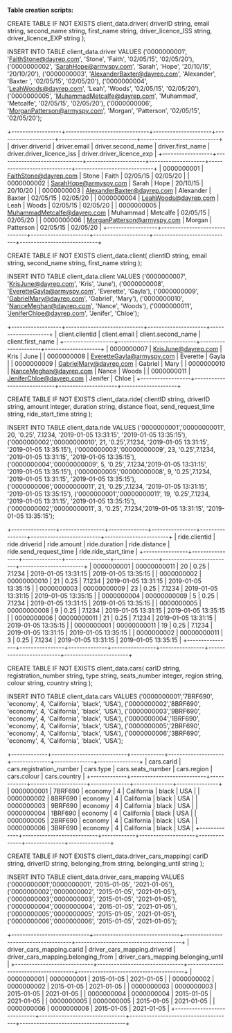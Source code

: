<b>Table creation scripts:</b>

CREATE TABLE IF NOT EXISTS client_data.driver(
    driverID string,
    email string,
    second_name string,
    first_name string,
    driver_licence_ISS string,
    driver_licence_EXP string
);

INSERT INTO TABLE client_data.driver VALUES
('0000000001', 'FaithStone@dayrep.com', 'Stone', 'Faith', '02/05/15', '02/05/20'),
('0000000002', 'SarahHope@armyspy.com', 'Sarah', 'Hope', '20/10/15', '20/10/20'),
('0000000003', 'AlexanderBaxter@dayrep.com', 'Alexander', 'Baxter ', '02/05/15', '02/05/20'),
('0000000004', 'LeahWoods@dayrep.com', 'Leah', 'Woods', '02/05/15', '02/05/20'),
('0000000005', 'MuhammadMetcalfe@dayrep.com', 'Muhammad', 'Metcalfe', '02/05/15', '02/05/20'),
('0000000006', 'MorganPatterson@armyspy.com', 'Morgan', 'Patterson', '02/05/15', '02/05/20');

+------------------+------------------------------+---------------------+--------------------+----------------------------+----------------------------+
| driver.driverid  |         driver.email         | driver.second_name  | driver.first_name  | driver.driver_licence_iss  | driver.driver_licence_exp  |
+------------------+------------------------------+---------------------+--------------------+----------------------------+----------------------------+
| 0000000001       | FaithStone@dayrep.com        | Stone               | Faith              | 02/05/15                   | 02/05/20                   |
| 0000000002       | SarahHope@armyspy.com        | Sarah               | Hope               | 20/10/15                   | 20/10/20                   |
| 0000000003       | AlexanderBaxter@dayrep.com   | Alexander           | Baxter             | 02/05/15                   | 02/05/20                   |
| 0000000004       | LeahWoods@dayrep.com         | Leah                | Woods              | 02/05/15                   | 02/05/20                   |
| 0000000005       | MuhammadMetcalfe@dayrep.com  | Muhammad            | Metcalfe           | 02/05/15                   | 02/05/20                   |
| 0000000006       | MorganPatterson@armyspy.com  | Morgan              | Patterson          | 02/05/15                   | 02/05/20                   |
+------------------+------------------------------+---------------------+--------------------+----------------------------+----------------------------+

CREATE TABLE IF NOT EXISTS client_data.client(
    clientID string,
    email string,
    second_name string,
    first_name string
);

INSERT INTO TABLE client_data.client VALUES
('0000000007', 'KrisJune@dayrep.com', 'Kris', 'June'),
('0000000008', 'EveretteGayla@armyspy.com', 'Everette', 'Gayla'),
('0000000009', 'GabrielMary@dayrep.com', 'Gabriel', 'Mary'),
('0000000010', 'NanceMeghan@dayrep.com', 'Nance', 'Woods'),
('0000000011', 'JeniferChloe@dayrep.com', 'Jenifer', 'Chloe');

+------------------+----------------------------+---------------------+--------------------+
| client.clientid  |        client.email        | client.second_name  | client.first_name  |
+------------------+----------------------------+---------------------+--------------------+
| 0000000007       | KrisJune@dayrep.com        | Kris                | June               |
| 0000000008       | EveretteGayla@armyspy.com  | Everette            | Gayla              |
| 0000000009       | GabrielMary@dayrep.com     | Gabriel             | Mary               |
| 0000000010       | NanceMeghan@dayrep.com     | Nance               | Woods              |
| 0000000011       | JeniferChloe@dayrep.com    | Jenifer             | Chloe              |
+------------------+----------------------------+---------------------+--------------------+

CREATE TABLE IF NOT EXISTS client_data.ride(
    clientID string,
    driverID string,
    amount integer,
    duration string,
    distance float,
    send_request_time string,
    ride_start_time string
);

INSERT INTO TABLE client_data.ride VALUES
('0000000001','00000000011', 20, '0.25', 7.1234, '2019-01-05 13:31:15', '2019-01-05 13:35:15'),
('0000000002','00000000010', 21, '0.25',7.1234, '2019-01-05 13:31:15', '2019-01-05 13:35:15'),
('0000000003','00000000009', 23, '0.25',7.1234, '2019-01-05 13:31:15', '2019-01-05 13:35:15'),
('0000000004','00000000009', 5, '0.25', 7.1234,'2019-01-05 13:31:15', '2019-01-05 13:35:15'),
('0000000005','00000000008', 9, '0.25',7.1234, '2019-01-05 13:31:15', '2019-01-05 13:35:15'),
('0000000006','00000000011', 21, '0.25',7.1234, '2019-01-05 13:31:15', '2019-01-05 13:35:15'),
('0000000001','00000000011', 19, '0.25',7.1234, '2019-01-05 13:31:15', '2019-01-05 13:35:15'),
('0000000002','00000000011', 3, '0.25', 7.1234,'2019-01-05 13:31:15', '2019-01-05 13:35:15');

+----------------+----------------+--------------+----------------+----------------+-------------------------+-----------------------+
| ride.clientid  | ride.driverid  | ride.amount  | ride.duration  | ride.distance  | ride.send_request_time  | ride.ride_start_time  |
+----------------+----------------+--------------+----------------+----------------+-------------------------+-----------------------+
| 0000000001     | 00000000011    | 20           | 0.25           | 7.1234         | 2019-01-05 13:31:15     | 2019-01-05 13:35:15   |
| 0000000002     | 00000000010    | 21           | 0.25           | 7.1234         | 2019-01-05 13:31:15     | 2019-01-05 13:35:15   |
| 0000000003     | 00000000009    | 23           | 0.25           | 7.1234         | 2019-01-05 13:31:15     | 2019-01-05 13:35:15   |
| 0000000004     | 00000000009    | 5            | 0.25           | 7.1234         | 2019-01-05 13:31:15     | 2019-01-05 13:35:15   |
| 0000000005     | 00000000008    | 9            | 0.25           | 7.1234         | 2019-01-05 13:31:15     | 2019-01-05 13:35:15   |
| 0000000006     | 00000000011    | 21           | 0.25           | 7.1234         | 2019-01-05 13:31:15     | 2019-01-05 13:35:15   |
| 0000000001     | 00000000011    | 19           | 0.25           | 7.1234         | 2019-01-05 13:31:15     | 2019-01-05 13:35:15   |
| 0000000002     | 00000000011    | 3            | 0.25           | 7.1234         | 2019-01-05 13:31:15     | 2019-01-05 13:35:15   |
+----------------+----------------+--------------+----------------+----------------+-------------------------+-----------------------+

CREATE TABLE IF NOT EXISTS client_data.cars(
      carID string,
      registration_number string,
      type string,
      seats_number integer,
      region string,
      colour string,
      country string
  );

INSERT INTO TABLE client_data.cars VALUES
('0000000001','7BRF690', 'economy', 4, 'California', 'black', 'USA'),
('0000000002','8BRF690', 'economy', 4, 'California', 'black', 'USA'),
('0000000003','9BRF690', 'economy', 4, 'California', 'black', 'USA'),
('0000000004','1BRF690', 'economy', 4, 'California', 'black', 'USA'),
('0000000005','2BRF690', 'economy', 4, 'California', 'black', 'USA'),
('0000000006','3BRF690', 'economy', 4, 'California', 'black', 'USA');

+-------------+---------------------------+------------+--------------------+--------------+--------------+---------------+
| cars.carid  | cars.registration_number  | cars.type  | cars.seats_number  | cars.region  | cars.colour  | cars.country  |
+-------------+---------------------------+------------+--------------------+--------------+--------------+---------------+
| 0000000001  | 7BRF690                   | economy    | 4                  | California   | black        | USA           |
| 0000000002  | 8BRF690                   | economy    | 4                  | California   | black        | USA           |
| 0000000003  | 9BRF690                   | economy    | 4                  | California   | black        | USA           |
| 0000000004  | 1BRF690                   | economy    | 4                  | California   | black        | USA           |
| 0000000005  | 2BRF690                   | economy    | 4                  | California   | black        | USA           |
| 0000000006  | 3BRF690                   | economy    | 4                  | California   | black        | USA           |
+-------------+---------------------------+------------+--------------------+--------------+--------------+---------------+

CREATE TABLE IF NOT EXISTS client_data.driver_cars_mapping(
      carID string,
      driverID string,
      belonging_from string,
      belonging_until string
);



INSERT INTO TABLE client_data.driver_cars_mapping VALUES
('0000000001','0000000001', '2015-01-05', '2021-01-05'),
('0000000002','0000000002', '2015-01-05', '2021-01-05'),
('0000000003','0000000003', '2015-01-05', '2021-01-05'),
('0000000004','0000000004', '2015-01-05', '2021-01-05'),
('0000000005','0000000005', '2015-01-05', '2021-01-05'),
('0000000006','0000000006', '2015-01-05', '2021-01-05');

+----------------------------+-------------------------------+-------------------------------------+--------------------------------------+
| driver_cars_mapping.carid  | driver_cars_mapping.driverid  | driver_cars_mapping.belonging_from  | driver_cars_mapping.belonging_until  |
+----------------------------+-------------------------------+-------------------------------------+--------------------------------------+
| 0000000001                 | 0000000001                    | 2015-01-05                          | 2021-01-05                           |
| 0000000002                 | 0000000002                    | 2015-01-05                          | 2021-01-05                           |
| 0000000003                 | 0000000003                    | 2015-01-05                          | 2021-01-05                           |
| 0000000004                 | 0000000004                    | 2015-01-05                          | 2021-01-05                           |
| 0000000005                 | 0000000005                    | 2015-01-05                          | 2021-01-05                           |
| 0000000006                 | 0000000006                    | 2015-01-05                          | 2021-01-05                           |
+----------------------------+-------------------------------+-------------------------------------+--------------------------------------+